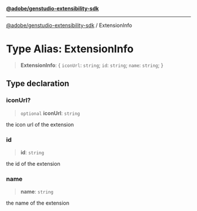 [**@adobe/genstudio-extensibility-sdk**](../README.md)

***

[@adobe/genstudio-extensibility-sdk](../globals.md) / ExtensionInfo

# Type Alias: ExtensionInfo

> **ExtensionInfo**: \{ `iconUrl`: `string`; `id`: `string`; `name`: `string`; \}

## Type declaration

### iconUrl?

> `optional` **iconUrl**: `string`

the icon url of the extension

### id

> **id**: `string`

the id of the extension

### name

> **name**: `string`

the name of the extension
